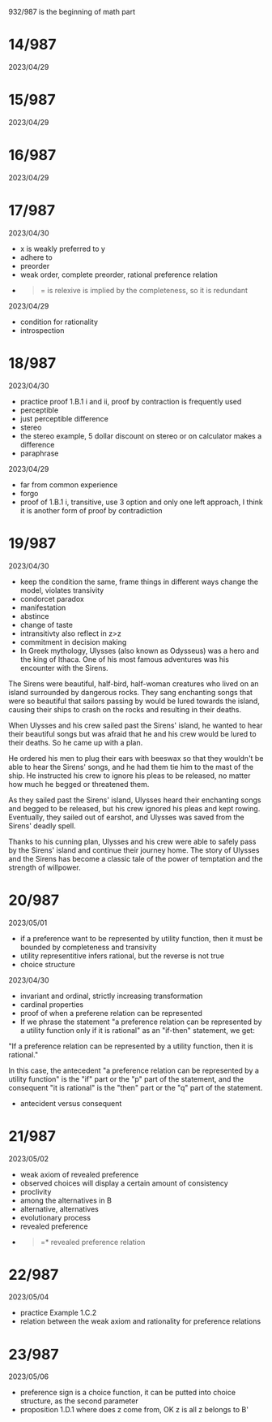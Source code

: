 932/987 is the beginning of math part

# 14/987

2023/04/29

# 15/987

2023/04/29


# 16/987

2023/04/29

# 17/987

2023/04/30

- x is weakly preferred to y
- adhere to
- preorder
- weak order, complete preorder, rational preference relation
- >= is relexive is implied by the completeness, so it is redundant

2023/04/29

- condition for rationality
- introspection

# 18/987

2023/04/30

- practice proof 1.B.1 i and ii, proof by contraction is frequently used
- perceptible
- just perceptible difference
- stereo
- the stereo example, 5 dollar discount on stereo or on calculator makes a difference
- paraphrase

2023/04/29

- far from common experience
- forgo
- proof of 1.B.1 i, transitive, use 3 option and only one left approach, I think it is another form of proof by contradiction

# 19/987

2023/04/30

- keep the condition the same, frame things in different ways change the model, violates transivity
- condorcet paradox
- manifestation
- abstince
- change of taste
- intransitivty also reflect in z>z
- commitment in decision making
- In Greek mythology, Ulysses (also known as Odysseus) was a hero and the king of Ithaca. One of his most famous adventures was his encounter with the Sirens.

The Sirens were beautiful, half-bird, half-woman creatures who lived on an island surrounded by dangerous rocks. They sang enchanting songs that were so beautiful that sailors passing by would be lured towards the island, causing their ships to crash on the rocks and resulting in their deaths.

When Ulysses and his crew sailed past the Sirens' island, he wanted to hear their beautiful songs but was afraid that he and his crew would be lured to their deaths. So he came up with a plan.

He ordered his men to plug their ears with beeswax so that they wouldn't be able to hear the Sirens' songs, and he had them tie him to the mast of the ship. He instructed his crew to ignore his pleas to be released, no matter how much he begged or threatened them.

As they sailed past the Sirens' island, Ulysses heard their enchanting songs and begged to be released, but his crew ignored his pleas and kept rowing. Eventually, they sailed out of earshot, and Ulysses was saved from the Sirens' deadly spell.

Thanks to his cunning plan, Ulysses and his crew were able to safely pass by the Sirens' island and continue their journey home. The story of Ulysses and the Sirens has become a classic tale of the power of temptation and the strength of willpower.

# 20/987

2023/05/01

- if a preference want to be represented by utility function, then it must be bounded by completeness and transivity
- utility representitive infers rational, but the reverse is not true
- choice structure

2023/04/30

- invariant and ordinal, strictly increasing transformation
- cardinal properties
- proof of when a preferene relation can be represented
- If we phrase the statement "a preference relation can be represented by a utility function only if it is rational" as an "if-then" statement, we get:

"If a preference relation can be represented by a utility function, then it is rational."

In this case, the antecedent "a preference relation can be represented by a utility function" is the "if" part or the "p" part of the statement, and the consequent "it is rational" is the "then" part or the "q" part of the statement.
- antecident versus consequent

# 21/987

2023/05/02

- weak axiom of revealed preference
- observed choices will display a certain amount of consistency
- proclivity
- among the alternatives in B
- alternative, alternatives
- evolutionary process
- revealed preference
- >=* revealed preference relation

# 22/987

2023/05/04

- practice Example 1.C.2
- relation between the weak axiom and rationality for preference relations

# 23/987

2023/05/06

- preference sign is a choice function, it can be putted into choice structure, as the second parameter
- proposition 1.D.1 where does z come from, OK z is all z belongs to B'
